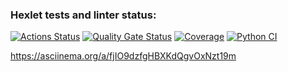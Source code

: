 ### Hexlet tests and linter status:
[![Actions Status](https://github.com/tizele/python-project-50/actions/workflows/hexlet-check.yml/badge.svg)](https://github.com/tizele/python-project-50/actions)
[![Quality Gate Status](https://sonarcloud.io/api/project_badges/measure?project=tizele_python-project-50&metric=alert_status)](https://sonarcloud.io/summary/new_code?id=tizele_python-project-50)
[![Coverage](https://sonarcloud.io/api/project_badges/measure?project=tizele_python-project-50&metric=coverage)](https://sonarcloud.io/summary/new_code?id=tizele_python-project-50)
[![Python CI](https://github.com/tizele/python-project-50/actions/workflows/test_ci.yaml/badge.svg)](https://github.com/tizele/python-project-50/actions/workflows/test_ci.yaml)


https://asciinema.org/a/fjIO9dzfgHBXKdQgvOxNzt19m


